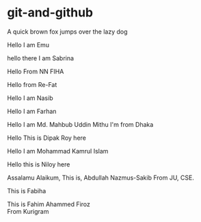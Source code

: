 # git-and-github
A quick brown fox jumps over the lazy dog

Hello I am Emu

hello there I am Sabrina

Hello From NN FIHA

Hello from Re-Fat

Hello I am Nasib

Hello I am Farhan

Hello I am Md. Mahbub Uddin Mithu
I'm from Dhaka

Hello This is Dipak Roy here

Hello I am Mohammad Kamrul Islam

Hello this is Niloy here

Assalamu Alaikum,
This is,
Abdullah Nazmus-Sakib
From JU, CSE.

This is Fabiha

This is Fahim Ahammed Firoz   
From Kurigram  
